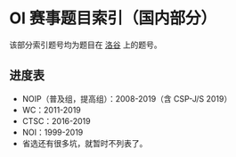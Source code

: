 # OI 赛事题目索引（国内部分）

该部分索引题号均为题目在 [洛谷](https://www.luogu.com.cn) 上的题号。

## 进度表

- NOIP（普及组，提高组）：2008-2019（含 CSP-J/S 2019）
- WC：2011-2019
- CTSC：2016-2019
- NOI：1999-2019
- 省选还有很多坑，就暂时不列表了。

